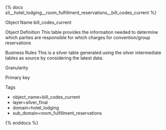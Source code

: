 {% docs sil__hotel_lodging__room_fulfillment_reservations__bill_codes_current %}

Object Name
bill_codes_current

Object Definition
This table provides the information needed to determine which parties are responsible for which charges for convention/group reservations

Business Rules
This is a silver table generated using the silver intermediate tables as source by considering the latest data.

Granularity

Primary key

Tags
- object_name=bill_codes_current
- layer=silver_final
- domain=hotel_lodging
- sub_domain=room_fulfillment_reservations

{% enddocs %}